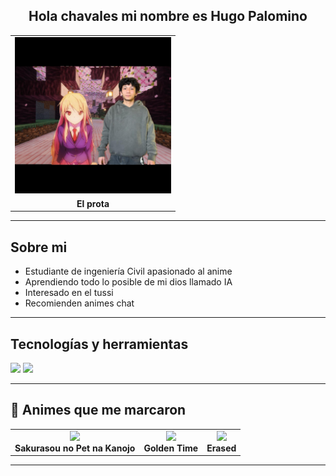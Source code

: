 <h2 align="center">Hola chavales mi nombre es Hugo Palomino</h2>

<table align="center">
  <tr>
    <td align="center">
      <img src="https://github.com/HugoPalomino3cm/Tarea-2-Spotifind-/blob/d48628f1a78cbea3c8fe0ca7ac8cb5dbf44ae92a/fotoMia.png?raw=true" width="250" alt="Hugo Palomino"/>
    </td>
  </tr>
  <tr>
    <td align="center"><strong>El prota</strong></td>
  </tr>
</table>

---

## Sobre mi

- Estudiante de ingeniería Civil apasionado al anime
- Aprendiendo todo lo posible de mi dios llamado IA
- Interesado en el tussi
- Recomienden animes chat

---

## Tecnologías y herramientas

<p align="left">
  <img src="https://encrypted-tbn0.gstatic.com/images?q=tbn:ANd9GcQ0pVei_v--hjGJZwI9nTxqKoxsdI6AJUBpfvLGaDEwBpjAQhVFWi91GEzS5x1ye81ep9I&usqp=CAU"/>
  <img src="https://upload.wikimedia.org/wikipedia/commons/thumb/c/c3/Python-logo-notext.svg/1200px-Python-logo-notext.svg.png"/>
</p>

---

## 🍥 Animes que me marcaron

<table align="center">
  <tr>
    <td align="center">
      <img src="https://m.media-amazon.com/images/S/pv-target-images/761c73b19eadfe48d8792ad561f429f4e254eda903759dfbc20e1c03ffd9aa18.jpg" width="200"/><br>
      <strong>Sakurasou no Pet na Kanojo</strong>
    </td>
    <td align="center">
      <img src="https://encrypted-tbn0.gstatic.com/images?q=tbn:ANd9GcS4ToEBdOOLiwhFeH7aNyH-IHOqygl2ScD-Psb1doLNbBchWoln_azJYfp6CXnxIwDg1Ak&usqp=CAU" width="200"/><br>
      <strong>Golden Time</strong>
    </td>
    <td align="center">
      <img src="https://i.blogs.es/467d71/erased/1366_2000.jpeg" width="200"/><br>
      <strong>Erased</strong>
    </td>
  </tr>
</table>

---

